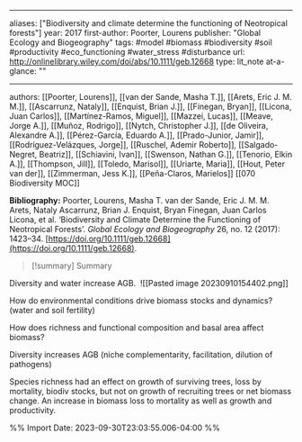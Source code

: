   
---
aliases: ["Biodiversity and climate determine the functioning of Neotropical forests"] 
year: 2017 
first-author: Poorter, Lourens
publisher: "Global Ecology and Biogeography" 
tags:   #model      #biomass      #biodiversity      #soil      #productivity      #eco_functioning      #water_stress #disturbance
url: http://onlinelibrary.wiley.com/doi/abs/10.1111/geb.12668 
type: lit_note
at-a-glance: ""

--- 
authors: [[Poorter, Lourens]], [[van der Sande, Masha T.]], [[Arets, Eric J. M. M.]], [[Ascarrunz, Nataly]], [[Enquist, Brian J.]], [[Finegan, Bryan]], [[Licona, Juan Carlos]], [[Martínez-Ramos, Miguel]], [[Mazzei, Lucas]], [[Meave, Jorge A.]], [[Muñoz, Rodrigo]], [[Nytch, Christopher J.]], [[de Oliveira, Alexandre A.]], [[Pérez-García, Eduardo A.]], [[Prado-Junior, Jamir]], [[Rodríguez-Velázques, Jorge]], [[Ruschel, Ademir Roberto]], [[Salgado-Negret, Beatriz]], [[Schiavini, Ivan]], [[Swenson, Nathan G.]], [[Tenorio, Elkin A.]], [[Thompson, Jill]], [[Toledo, Marisol]], [[Uriarte, Maria]], [[Hout, Peter van der]], [[Zimmerman, Jess K.]], [[Peña-Claros, Marielos]]
  [[070 Biodiversity MOC]]    

**Bibliography:** Poorter, Lourens, Masha T. van der Sande, Eric J. M. M. Arets, Nataly Ascarrunz, Brian J. Enquist, Bryan Finegan, Juan Carlos Licona, et al. ‘Biodiversity and Climate Determine the Functioning of Neotropical Forests’. _Global Ecology and Biogeography_ 26, no. 12 (2017): 1423–34. [https://doi.org/10.1111/geb.12668](https://doi.org/10.1111/geb.12668). 

>[!summary] Summary
> 


Diversity and water increase AGB. 
![[Pasted image 20230910154402.png]]

How do environmental conditions drive biomass stocks and dynamics? (water and soil fertility) 

How does richness and functional composition and basal area affect biomass? 

Diversity increases AGB (niche complementarity, facilitation, dilution of pathogens) 

Species richness had an effect on growth of surviving trees, loss by mortality, biodiv stocks, but not on growth of recruiting trees or net biomass change. An increase in biomass loss to mortality as well as growth and productivity.

%% Import Date: 2023-09-30T23:03:55.006-04:00 %%
